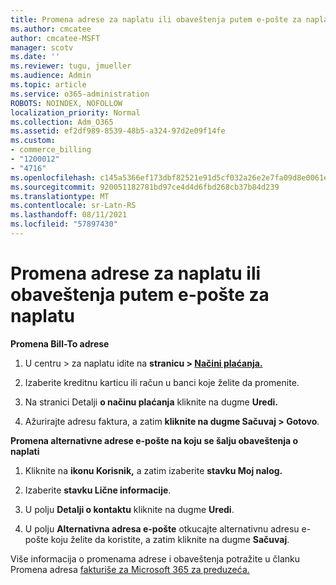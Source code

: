 ```yaml
---
title: Promena adrese za naplatu ili obaveštenja putem e-pošte za naplatu
ms.author: cmcatee
author: cmcatee-MSFT
manager: scotv
ms.date: ''
ms.reviewer: tugu, jmueller
ms.audience: Admin
ms.topic: article
ms.service: o365-administration
ROBOTS: NOINDEX, NOFOLLOW
localization_priority: Normal
ms.collection: Adm_O365
ms.assetid: ef2df989-8539-48b5-a324-97d2e09f14fe
ms.custom:
- commerce_billing
- "1200012"
- "4716"
ms.openlocfilehash: c145a5366ef173dbf82521e91d5cf032a26e2e7fa09d8e0061ec03887a2a3124
ms.sourcegitcommit: 920051182781bd97ce4d4d6fbd268cb37b84d239
ms.translationtype: MT
ms.contentlocale: sr-Latn-RS
ms.lasthandoff: 08/11/2021
ms.locfileid: "57897430"
---
```

# <a name="change-billing-address-or-billing-email-notifications"></a>Promena adrese za naplatu ili obaveštenja putem e-pošte za naplatu

**Promena Bill-To adrese**

1. U centru > za naplatu idite na **stranicu > [Načini plaćanja.](https://go.microsoft.com/fwlink/p/?linkid=2018806)**

2. Izaberite kreditnu karticu ili račun u banci koje želite da promenite.

3. Na stranici Detalji **o načinu plaćanja** kliknite na dugme **Uredi.**

4. Ažurirajte adresu faktura, a zatim **kliknite na dugme Sačuvaj > Gotovo**.

**Promena alternativne adrese e-pošte na koju se šalju obaveštenja o naplati** 

1. Kliknite na **ikonu Korisnik,** a zatim izaberite **stavku Moj nalog.**

2. Izaberite **stavku Lične informacije**.

3. U polju **Detalji o kontaktu** kliknite na dugme **Uredi**.

4. U polju **Alternativna adresa e-pošte** otkucajte alternativnu adresu e-pošte koju želite da koristite, a zatim kliknite na dugme **Sačuvaj**.

Više informacija o promenama adrese i obaveštenja potražite u članku Promena adresa [fakturiše za Microsoft 365 za preduzeća.](https://docs.microsoft.com/microsoft-365/commerce/billing-and-payments/change-your-billing-addresses)
